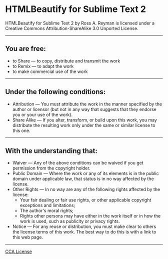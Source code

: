 # HTMLBeautify for Sublime Text 2
HTMLBeautify for Sublime Text 2 by Ross A. Reyman is licensed under a Creative Commons Attribution-ShareAlike 3.0 Unported License.

---
## You are free:
* to Share — to copy, distribute and transmit the work
* to Remix — to adapt the work
* to make commercial use of the work

---
## Under the following conditions:
* Attribution — You must attribute the work in the manner specified by the author or licensor (but not in any way that suggests that they endorse you or your use of the work).
* Share Alike — If you alter, transform, or build upon this work, you may distribute the resulting work only under the same or similar license to this one.

---
## With the understanding that:
* Waiver — Any of the above conditions can be waived if you get permission from the copyright holder.
* Public Domain — Where the work or any of its elements is in the public domain under applicable law, that status is in no way affected by the license.
* Other Rights — In no way are any of the following rights affected by the license:
	* Your fair dealing or fair use rights, or other applicable copyright exceptions and limitations;
	* The author's moral rights;
	* Rights other persons may have either in the work itself or in how the work is used, such as publicity or privacy rights.
* Notice — For any reuse or distribution, you must make clear to others the license terms of this work. The best way to do this is with a link to this web page.

---

[CCA License](http://creativecommons.org/licenses/by-sa/3.0/deed.en_US)
